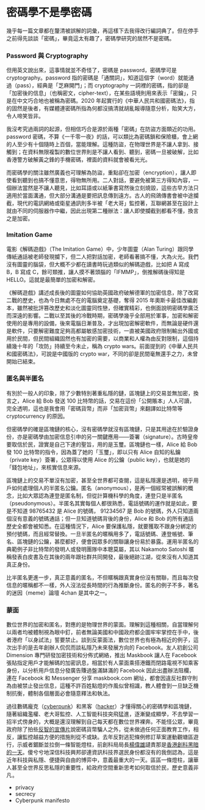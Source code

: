 # 密碼學不是學密碼

幾乎每一篇文章都在釐清被誤解的詞彙，再這樣下去我得改行編詞典了。但在停手之前得先談談「密碼」，畢竟這太有趣了，密碼學研究的居然不是密碼。

### Password 與 Cryptography

但用英文說出來，這事情就並不奇怪了，密碼是 password，密碼學可是 cryptography。password 指的密碼是「通關詞」，知道這個字（word）就能通過（pass），經典是「芝麻開門」；而 cryptography 一詞裡的密碼，指的卻是「加密後的信息」（也稱密文，cipher-text），在某些語境則用來表示「密鑰」，只是在中文巧合地也被稱為密碼。2020 年起實行的《中華人民共和國密碼法》，指的固然是後者，有媒體連密碼所指為何都沒搞清就胡亂報導隨意分析，貽笑大方，令人啼笑皆非。

我沒考究過兩詞的起源，但相信巧合是源於兩種「密碼」在防盜方面類近的功用。password 密碼，不算《一千零一夜》的話，可以類比為密碼鎖和保險櫃，會上網的人至少有十個隨時上百個，當能理解。這種防盜，在物理世界是不讓人拿到、接觸到；在資料無限複製的數位世界則是不讓人看到、聽到，密碼一旦被破解，比如香港警方破解黃之鋒的手機密碼，裡面的資料就會被看光光。

而密碼學的關注雖然廣義也可理解為防盜，重點卻在加密（encryption），讓人即使看到聽到也搞不懂意思，得物無所用。二人對話，要避免被第三方得知內容，一個辦法當然是不讓人聽見，比如耳語或以紙筆書寫然後立刻燒毀，這些古早方法只適用於當面溝通，但大部分溝通是要把訊息傳到遠方。古人的飛鴿傳書會被中途攔截，現代的電訊網絡或衛星通訊則多半被「老大哥」監控著，互聯網甚至在設計上就由不同的伺服器作中繼，因此出現第二種辦法：讓人即使攔截到都看不懂，換言之是加密。‌

### Imitation Game‌

電影《解碼遊戲》（The Imitation Game）中，少年圖靈（Alan Turing）跟同學傳紙通話被老師發現攔下，但二人把對話加密，老師看著搞不懂，大為火光。我們沒有圖靈的腦袋，但大概不少都在讀書時玩過類似的解碼遊戲，比如把 A 寫成 B，B 寫成 C，餘可類推，讓人摸不著頭腦的「IFMMP」，倒推解碼後得知是 HELLO。這就是最簡單的加密和解密。

《解碼遊戲》講述成長後的圖靈如何協助英國政府破解德軍的加密信息，除了改寫二戰的歷史，也為今日無處不在的電腦奠定基礎，奪得 2015 年奧斯卡最佳改編劇本，雖然被批評篡改歷史和淡化圖靈同性戀，但確實精彩，也側面說明密碼學廣泛而深遠的影響。二戰以至其後的冷戰時期，密碼學幾乎全部用於軍事，加密和解密使用的是專用的設備，後來電腦日漸普及，才出現加密解密軟件，而無論是硬件還是軟件，只要解密難度足夠高都屬敏感加密技術，一直被美國政府限制輸出外國或用於民間，但民間組織固然也有加密的需要，以商業和人權為由反對限制，這個持續幾十年的「攻防」持續至今未止，稱為 crypto wars。前面提到的《中華人民共和國密碼法》，可說是中國版的 crypto war，不同的卻是民間毫無還手之力，未曾開始已結束。

### 匿名與半匿名

有別於一般人的印象，除了少數特別著重私隱的鏈，區塊鏈上的交易並無加密，換言之，Alice 給 Bob 發送 100 比特幣的話，交易在這份「公開賬本」人人可讀，完全透明，這也是我會用「密碼貨幣」而非「加密貨幣」來翻譯如比特幣等 cryptocurrency 的原因。

但密碼學的確是區塊鏈的核心，沒有密碼學就沒有區塊鏈，只是其用途在於驗證身份，亦是密碼學由加密信息引申的另一關鍵應用——簽署（signature）。古時皇帝要取信於民，證實是自己下達的聖旨，用的是玉璽。區塊鏈也一樣，Alice 給 Bob 發 100 比特幣的指令，因為蓋了她的「玉璽」，即以只有 Alice 自知的私鑰（private key）簽署，公眾得以使用 Alice 的公鑰（public key），也就是她的「錢包地址」，來核實信息來源。

區塊鏈上的交易不單沒有加密，甚至全世界都可查閱，這是私隱還是透明，視乎用戶如何處理個人的半匿名公鑰。匿名（anonymous），是再一個經常被誤解的概念，比如大眾認為連登是匿名制，但從計算機科學的角度，連登只是半匿名（pseudonymous）。半匿名其實每個人都很熟悉，電話號碼的運作就是如此，要是不知道 98765432 是 Alice 的號碼， 91234567 是 Bob 的號碼，外人只知道兩個沒有意義的號碼通話；但一旦知道號碼背後的身份，Alice 和 Bob 的所有通話歷史全都會被知悉。在這種情況下，Alice 要保護私隱，就要獲取不跟身分綁定的預付號碼，而且經常替換。一旦半匿名的暱稱用多了，電話號碼、連登帳號、筆名、區塊鏈的公鑰，甚麼都好，便會因眾多的關聯讓身份易於暴露。運用半匿名的典範例子非比特幣的發明人或發明團隊中本聰莫屬，其以 Nakamoto Satoshi 暱稱發表白皮書及在其後的兩年跟社群共同開發，最後絕跡江湖，從來沒有人知道其真正身份。

比半匿名更進一步，真正意義的匿名，不但暱稱跟真實身份沒有關聯，而且每次發信息的暱稱都不一樣，外人沒法從長時間的行為推斷身份。匿名的例子不多，著名的迷因（meme）論壇 4chan 是其中之一。

### 蒙面

數位世界的加密和匿名，對應的是物理世界的蒙面。理解到這種相關，自當理解何以兩者均被體制視為眼中釘，前者無論美國和中國政府都企圖牢牢掌控在手中，後者港府「以身試法」誓要禁止。談到反蒙面法，數位世界也有極為相近的例子，這次出手的是去年創辦人侃侃而談私隱乃未來發展方向的 Facebook。友人初創公司 Dimension 專門研發加密技術和分佈式網絡，推出 Maskbook 讓人在 Facebook 張貼指定用戶才能解碼的加密訊息，相當於有人蒙面乘搭港鐵而閉路電視不知乘客身份，以分析用戶信息分發廣告賺過盤滿缽滿的 Facebook 因此出盡辦法阻欄，連在 Facebook 和 Messenger 分享 maskbook.com 網址，都會因違反社群守則為由被禁止發出信息，這種不許百姓點燈的作風似曾相識，教人體會到一旦缺乏機制抗衡，體制各個層面必會隨意釋法和執法。‌

過往數碼龐克（[cyberpunk](https://en.wikipedia.org/wiki/Cyberpunk)）和黑客（[hacker](https://en.wikipedia.org/wiki/Hacker)）才懂得關心的密碼學和區塊鏈，隨著組織濫權、老大哥監控、人工智能科技突飛猛進，逐漸變成顯學，不去學習一招半式傍身的，大概是還沒理解到自己每天都在數位世界裸奔。不能怪公眾，畢竟政府除了拍些[反智的宣傳片](https://www.youtube.com/watch?v=lIBAfQSnlLE)說密碼貨幣騙人之外，從未做過任何正面教育工作，相反，讓監控越益方便的措施則從不或缺。去年反對逃犯條例修訂草案運動觀塘區遊行，示威者鋸斷並拉倒一條智能燈柱，前創科局局長[楊偉雄](https://zh-yue.wikipedia.org/wiki/%E6%A5%8A%E5%81%89%E9%9B%84)讉責那是[香港創科黑暗的一天](https://lihkg.com/thread/1507985/page/1)。傻兮兮地深信科技興邦卻連資訊科技界選民身份都沒有的我倒認為，這是近年科技與私隱、便捷與自由的博弈中，意義最重大的一天。區區一條燈柱，讓華人甚至全世界反思私隱的重要性，給政府空間重新思考如何取信於民，歷史意義非凡 。  
  


* privacy
* secrecy
* Cyberpunk manifesto





